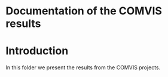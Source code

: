 # Documentation of the COMVIS results

# Introduction

In this folder we present the results from the COMVIS projects.